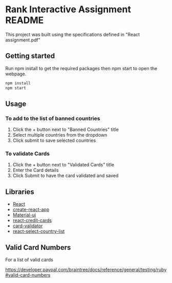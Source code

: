 # Rank Interactive Assignment README

This project was built using the specifications defined in "React assignment.pdf"


## Getting started
Run npm install to get the required packages then npm start to open the webpage.

```bash
npm install
npm start
```
## Usage

### To add to the list of banned countries
1. Click the + button next to "Banned Countries" title
2. Select multiple countries from the dropdown
3. Click submit to save selected countries

### To validate Cards
1. Click the + button next to "Validated Cards" title
2. Enter the Card details
3. Click Submit to have the card validated and saved

## Libraries
- [React](https://reactjs.org/)
- [create-react-app](https://www.npmjs.com/package/create-react-app)
- [Material-ui](https://v4.mui.com/)
- [react-credit-cards](https://www.npmjs.com/package/react-credit-cards)
- [card-validator](https://www.npmjs.com/package/card-validator)
- [react-select-country-list](https://www.npmjs.com/package/react-select-country-list)

## Valid Card Numbers

For a list of valid cards

https://developer.paypal.com/braintree/docs/reference/general/testing/ruby#valid-card-numbers